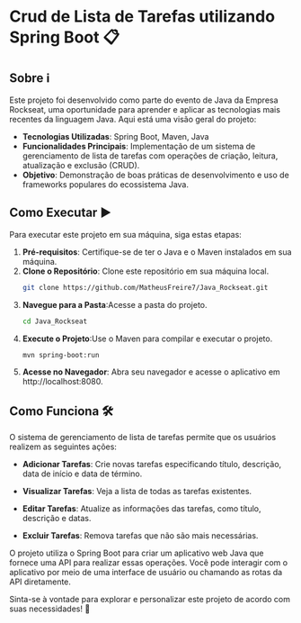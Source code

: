# Crud de Lista de Tarefas utilizando Spring Boot 📋

## Sobre ℹ️

Este projeto foi desenvolvido como parte do evento de Java da Empresa Rockseat, uma oportunidade para aprender e aplicar as tecnologias mais recentes da linguagem Java. Aqui está uma visão geral do projeto:

- **Tecnologias Utilizadas**: Spring Boot, Maven, Java
- **Funcionalidades Principais**: Implementação de um sistema de gerenciamento de lista de tarefas com operações de criação, leitura, atualização e exclusão (CRUD).
- **Objetivo**: Demonstração de boas práticas de desenvolvimento e uso de frameworks populares do ecossistema Java.

## Como Executar ▶️

Para executar este projeto em sua máquina, siga estas etapas:

1. **Pré-requisitos**: Certifique-se de ter o Java e o Maven instalados em sua máquina.
2. **Clone o Repositório**: Clone este repositório em sua máquina local.
   ```bash
   git clone https://github.com/MatheusFreire7/Java_Rockseat.git
   ```
3. **Navegue para a Pasta**:Acesse a pasta do projeto.
   ```bash
   cd Java_Rockseat
   ```
4. **Execute o Projeto**:Use o Maven para compilar e executar o projeto.
   ```bash
   mvn spring-boot:run
   ```
5. **Acesse no Navegador**: Abra seu navegador e acesse o aplicativo em http://localhost:8080.

## Como Funciona 🛠️

O sistema de gerenciamento de lista de tarefas permite que os usuários realizem as seguintes ações:

- **Adicionar Tarefas**: Crie novas tarefas especificando título, descrição, data de início e data de término.

- **Visualizar Tarefas**: Veja a lista de todas as tarefas existentes.

- **Editar Tarefas**: Atualize as informações das tarefas, como título, descrição e datas.

- **Excluir Tarefas**: Remova tarefas que não são mais necessárias.

O projeto utiliza o Spring Boot para criar um aplicativo web Java que fornece uma API para realizar essas operações. Você pode interagir com o aplicativo por meio de uma interface de usuário ou chamando as rotas da API diretamente.

Sinta-se à vontade para explorar e personalizar este projeto de acordo com suas necessidades! 🚀
